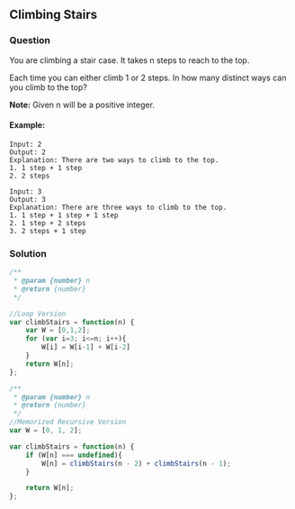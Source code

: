## Climbing Stairs

### Question

You are climbing a stair case. It takes n steps to reach to the top.

Each time you can either climb 1 or 2 steps. In how many distinct ways can you climb to the top?

__Note:__ Given n will be a positive integer.

#### Example:
```shell
Input: 2
Output: 2
Explanation: There are two ways to climb to the top.
1. 1 step + 1 step
2. 2 steps
```

```shell
Input: 3
Output: 3
Explanation: There are three ways to climb to the top.
1. 1 step + 1 step + 1 step
2. 1 step + 2 steps
3. 2 steps + 1 step
```

### Solution
```javascript
/**
 * @param {number} n
 * @return {number}
 */

//Loop Version
var climbStairs = function(n) {
    var W = [0,1,2];
    for (var i=3; i<=n; i++){
        W[i] = W[i-1] + W[i-2]
    }
    return W[n];
};
```

```javascript
/**
 * @param {number} n
 * @return {number}
 */
//Memorized Recursive Version
var W = [0, 1, 2];

var climbStairs = function(n) {
    if (W[n] === undefined){
        W[n] = climbStairs(n - 2) + climbStairs(n - 1);
    }

    return W[n];
};
```
